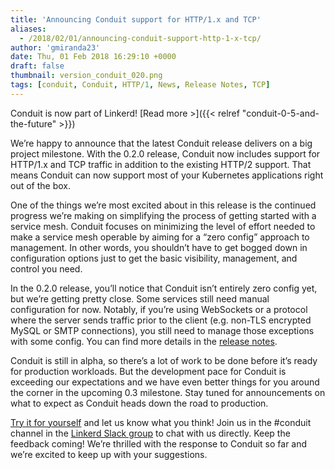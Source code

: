 ```yaml
---
title: 'Announcing Conduit support for HTTP/1.x and TCP'
aliases:
  - /2018/02/01/announcing-conduit-support-http-1-x-tcp/
author: 'gmiranda23'
date: Thu, 01 Feb 2018 16:29:10 +0000
draft: false
thumbnail: version_conduit_020.png
tags: [conduit, Conduit, HTTP/1, News, Release Notes, TCP]
---
```


Conduit is now part of Linkerd! [Read more >]({{< relref
"conduit-0-5-and-the-future" >}})

We’re happy to announce that the latest Conduit release delivers on a big project milestone. With the 0.2.0 release, Conduit now includes support for HTTP/1.x and TCP traffic in addition to the existing HTTP/2 support. That means Conduit can now support most of your Kubernetes applications right out of the box.

One of the things we’re most excited about in this release is the continued progress we’re making on simplifying the process of getting started with a service mesh. Conduit focuses on minimizing the level of effort needed to make a service mesh operable by aiming for a “zero config” approach to management. In other words, you shouldn’t have to get bogged down in configuration options just to get the basic visibility, management, and control you need.

In the 0.2.0 release, you’ll notice that Conduit isn’t entirely zero config yet, but we’re getting pretty close. Some services still need manual configuration for now. Notably, if you’re using WebSockets or a protocol where the server sends traffic prior to the client (e.g. non-TLS encrypted MySQL or SMTP connections), you still need to manage those exceptions with some config. You can find more details in the [release notes](https://github.com/runconduit/conduit/releases/tag/v0.2.0).

Conduit is still in alpha, so there’s a lot of work to be done before it’s ready for production workloads. But the development pace for Conduit is exceeding our expectations and we have even better things for you around the corner in the upcoming 0.3 milestone. Stay tuned for announcements on what to expect as Conduit heads down the road to production.

[Try it for yourself](https://conduit.io/getting-started/) and let us know what you think! Join us in the #conduit channel in the [Linkerd Slack group](http://linkerd.slack.com) to chat with us directly. Keep the feedback coming! We’re thrilled with the response to Conduit so far and we’re excited to keep up with your suggestions.
